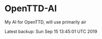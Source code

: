 # OpenTTD-AI
My AI for OpenTTD, will use primarily air

Latest backup: Sun Sep 15 13:45:01 UTC 2019
